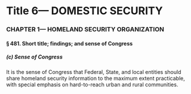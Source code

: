 
# Title 6— DOMESTIC SECURITY
### CHAPTER 1— HOMELAND SECURITY ORGANIZATION
#### § 481. Short title; findings; and sense of Congress
##### (c) Sense of Congress

It is the sense of Congress that Federal, State, and local entities should share homeland security information to the maximum extent practicable, with special emphasis on hard-to-reach urban and rural communities.
